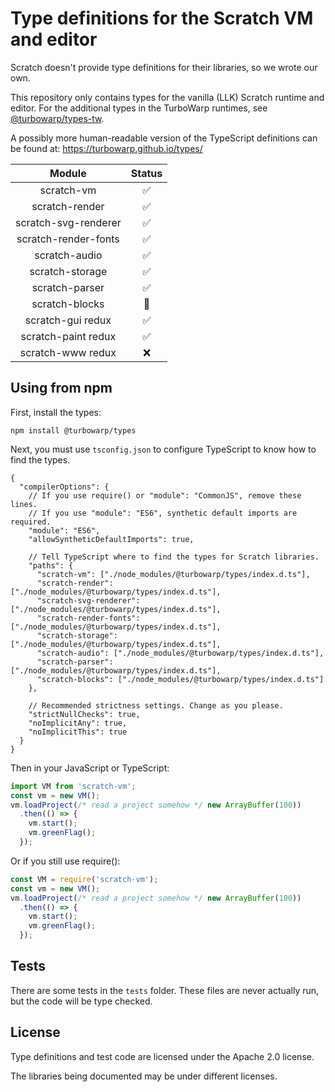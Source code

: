 # Type definitions for the Scratch VM and editor

Scratch doesn't provide type definitions for their libraries, so we wrote our own.

This repository only contains types for the vanilla (LLK) Scratch runtime and editor. For the additional types in the TurboWarp runtimes, see [@turbowarp/types-tw](https://github.com/TurboWarp/types-tw).

A possibly more human-readable version of the TypeScript definitions can be found at: https://turbowarp.github.io/types/

|Module|Status|
|:-:|:-:|
|scratch-vm|✅|
|scratch-render|✅|
|scratch-svg-renderer|✅|
|scratch-render-fonts|✅|
|scratch-audio|✅|
|scratch-storage|✅|
|scratch-parser|✅|
|scratch-blocks|🚧|
|scratch-gui redux|✅|
|scratch-paint redux|✅|
|scratch-www redux|❌|

## Using from npm

First, install the types:

```
npm install @turbowarp/types
```

Next, you must use `tsconfig.json` to configure TypeScript to know how to find the types.

```json5
{
  "compilerOptions": {
    // If you use require() or "module": "CommonJS", remove these lines.
    // If you use "module": "ES6", synthetic default imports are required.
    "module": "ES6",
    "allowSyntheticDefaultImports": true,

    // Tell TypeScript where to find the types for Scratch libraries.
    "paths": {
      "scratch-vm": ["./node_modules/@turbowarp/types/index.d.ts"],
      "scratch-render": ["./node_modules/@turbowarp/types/index.d.ts"],
      "scratch-svg-renderer": ["./node_modules/@turbowarp/types/index.d.ts"],
      "scratch-render-fonts": ["./node_modules/@turbowarp/types/index.d.ts"],
      "scratch-storage": ["./node_modules/@turbowarp/types/index.d.ts"],
      "scratch-audio": ["./node_modules/@turbowarp/types/index.d.ts"],
      "scratch-parser": ["./node_modules/@turbowarp/types/index.d.ts"],
      "scratch-blocks": ["./node_modules/@turbowarp/types/index.d.ts"]
    },

    // Recommended strictness settings. Change as you please.
    "strictNullChecks": true,
    "noImplicitAny": true,
    "noImplicitThis": true
  }
}
```

Then in your JavaScript or TypeScript:

```js
import VM from 'scratch-vm';
const vm = new VM();
vm.loadProject(/* read a project somehow */ new ArrayBuffer(100))
  .then(() => {
    vm.start();
    vm.greenFlag();
  });
```

Or if you still use require():

```js
const VM = require('scratch-vm');
const vm = new VM();
vm.loadProject(/* read a project somehow */ new ArrayBuffer(100))
  .then(() => {
    vm.start();
    vm.greenFlag();
  });
```

## Tests

There are some tests in the `tests` folder. These files are never actually run, but the code will be type checked.

## License

Type definitions and test code are licensed under the Apache 2.0 license.

The libraries being documented may be under different licenses.
